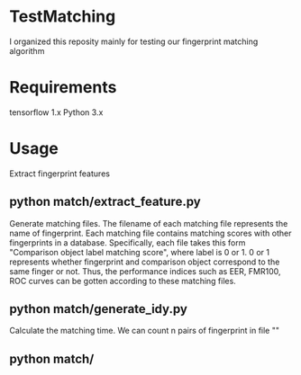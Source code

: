 # TestMatching
I organized this reposity mainly for testing our fingerprint matching algorithm

# Requirements 
tensorflow 1.x
Python 3.x

# Usage
Extract fingerprint features
## python match/extract_feature.py

Generate matching files. The filename of each matching file represents the name of fingerprint. Each matching file contains matching scores with other fingerprints in a database. Specifically, each file takes this form "Comparison object    label     matching score", where label is 0 or 1. 0 or 1 represents whether fingerprint and comparison object correspond to the same finger or not. Thus, the performance indices such as EER, FMR100, ROC curves can be gotten according to these matching files.
## python match/generate_idy.py 

Calculate the matching time. We can count n pairs of fingerprint in file "" 

## python match/
